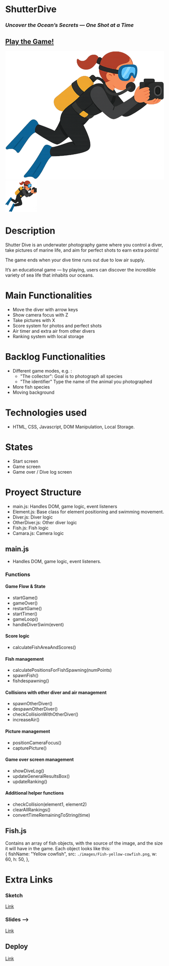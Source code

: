 # ShutterDive

### _Uncover the Ocean’s Secrets — One Shot at a Time_

## [Play the Game!](https://malejaroti.github.io/ShutterDive-web-game/)

![Game Logo](/images/Diver.png "Diver")
<img src="/images/Diver.png" width="100" height="100" />

# Description

Shutter Dive is an underwater photography game where you control a diver, take pictures of marine life, and aim for perfect shots to earn extra points!

The game ends when your dive time runs out due to low air supply.

It’s an educational game — by playing, users can discover the incredible variety of sea life that inhabits our oceans.

# Main Functionalities

- Move the diver with arrow keys
- Show camera focus with Z
- Take pictures with X
- Score system for photos and perfect shots
- Air timer and extra air from other divers
- Ranking system with local storage

# Backlog Functionalities

- Different game modes, e.g. :
  - "The collector": Goal is to photograph all species
  - "The identifier" Type the name of the animal you photographed
- More fish species
- Moving background

# Technologies used

- HTML, CSS, Javascript, DOM Manipulation, Local Storage.

# States

- Start screen
- Game screen
- Game over / Dive log screen

# Proyect Structure

- main.js: Handles DOM, game logic, event listeners
- Element.js: Base class for element positioning and swimming movement.
- Diver.js: Diver logic
- OtherDiver.js: Other diver logic
- Fish.js: Fish logic
- Camara.js: Camera logic

## main.js

- Handles DOM, game logic, event listeners.

### Functions

#### Game Flow & State

- startGame()
- gameOver()
- restartGame()
- startTimer()
- gameLoop()
- handleDiverSwim(event)

#### Score logic

- calculateFishAreaAndScores()

#### Fish management

- calculatePositionsForFishSpawning(numPoints)
- spawnFish()
- fishdespawning()

#### Collisions with other diver and air management

- spawnOtherDiver()
- despawnOtherDiver()
- checkCollisionWithOtherDiver()
- increaseAir()

#### Picture management

- positionCameraFocus()
- capturePicture()

#### Game over screen management

- showDiveLog()
- updateGeneralResultsBox()
- updateRanking()

#### Additional helper functions

- checkCollision(element1, element2)
- clearAllRankings()
- convertTimeRemainingToString(time)

## Fish.js

Contains an array of fish objects, with the source of the image, and the size it will have in the game. Each object looks like this:  
{
fishName: "Yellow cowfish",
src: `./images/Fish-yellow-cowfish.png`,
w: 60,
h: 50,
},

# Extra Links

### Sketch

[Link](https://excalidraw.com/#json=R7V2wJIyEX_tR3frH6Y4s,uUzu0qKuoJ3BfcoVdsSkMA)

### Slides -->

[Link](https://docs.google.com/presentation/d/1BZg6bPMrg5hh4CytLolTkWKgtuHJFvV_ehZkaEySJyA/edit?usp=sharing)

## Deploy

[Link](https://malejaroti.github.io/ShutterDive-web-game/)
